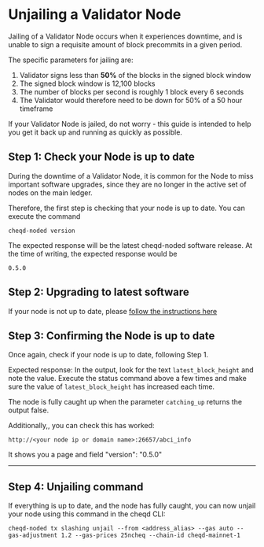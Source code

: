 # Unjailing a Validator Node

Jailing of a Validator Node occurs when it experiences downtime, and is unable to sign a requisite amount of block precommits in a given period.

The specific parameters for jailing are:

1. Validator signs less than **50%** of the blocks in the signed block window
2. The signed block window is 12,100 blocks
3. The number of blocks per second is roughly 1 block every 6 seconds
4. The Validator would therefore need to be down for 50% of a 50 hour timeframe

If your Validator Node is jailed, do not worry - this guide is intended to help you get it back up and running as quickly as possible.

## Step 1: Check your Node is up to date

During the downtime of a Validator Node, it is common for the Node to miss important software upgrades, since they are no longer in the active set of nodes on the main ledger. 

Therefore, the first step is checking that your node is up to date. You can execute the command

~~~
cheqd-noded version
~~~

The expected response will be the latest cheqd-noded software release. At the time of writing, the expected response would be 

~~~
0.5.0
~~~

## Step 2: Upgrading to latest software

If your node is not up to date, please [follow the instructions here](https://github.com/cheqd/cheqd-node/blob/main/docs/setup-and-configure/debian/deb-package-upgrade.md)

## Step 3: Confirming the Node is up to date

Once again, check if your node is up to date, following Step 1.

Expected response: In the output, look for the text ```latest_block_height``` and note the value. Execute the status command above a few times and make sure the value of ```latest_block_height``` has increased each time.

The node is fully caught up when the parameter ```catching_up``` returns the output false.

Additionally,, you can check this has worked:
~~~
http://<your node ip or domain name>:26657/abci_info
~~~
It shows you a page and field "version": "0.5.0"
____

## Step 4: Unjailing command

If everything is up to date, and the node has fully caught, you can now unjail your node using this command in the cheqd CLI:

~~~
cheqd-noded tx slashing unjail --from <address_alias> --gas auto --gas-adjustment 1.2 --gas-prices 25ncheq --chain-id cheqd-mainnet-1
~~~
